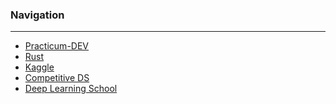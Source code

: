 ### Navigation

***

- [Practicum-DEV](https://github.com/WanomiR/Practicum-DEV)
- [Rust]()
- [Kaggle](https://github.com/WanomiR/Kaggle/tree/main)
- [Competitive DS](https://github.com/a-milenkin/Competitive_Data_Science/tree/main/notebooks)
- [Deep Learning School](https://github.com/WanomiR/Deep-Learning-School)
